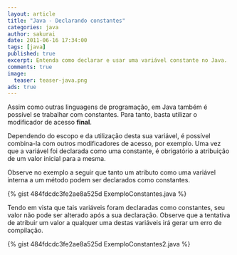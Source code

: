 ```yaml
---
layout: article
title: "Java - Declarando constantes"
categories: java
author: sakurai
date: 2011-06-16 17:34:00
tags: [java]
published: true
excerpt: Entenda como declarar e usar uma variável constante no Java.
comments: true
image:
  teaser: teaser-java.png
ads: true
---
```


Assim como outras linguagens de programação, em Java também é possível se trabalhar com constantes. Para tanto, basta utilizar o modificador de acesso **final**.

Dependendo do escopo e da utilização desta sua variável, é possível combina-la com outros modificadores de acesso, por exemplo. Uma vez que a variável foi declarada como uma constante, é obrigatório a atribuição de um valor inicial para a mesma.

Observe no exemplo a seguir que tanto um atributo como uma variável interna a um método podem ser declarados como constantes.

{% gist 484fdcdc3fe2ae8a525d ExemploConstantes.java %}

Tendo em vista que tais variáveis foram declaradas como constantes, seu valor não pode ser alterado após a sua declaração. Observe que a tentativa de atribuir um valor a qualquer uma destas variáveis irá gerar um erro de compilação.

{% gist 484fdcdc3fe2ae8a525d ExemploConstantes2.java %}

